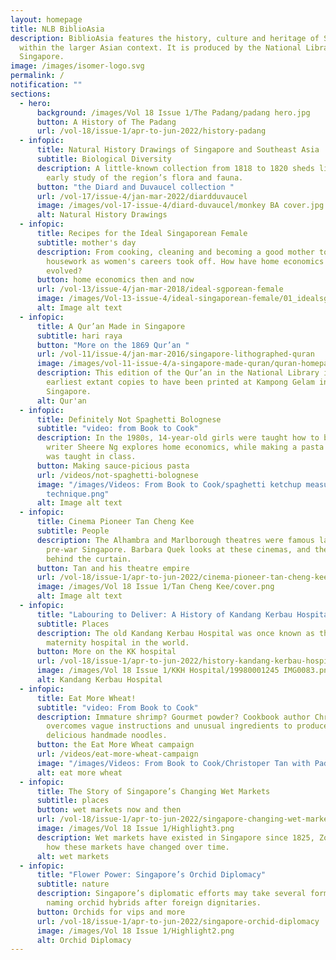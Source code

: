 ```yaml
---
layout: homepage
title: NLB BiblioAsia
description: BiblioAsia features the history, culture and heritage of Singapore
  within the larger Asian context. It is produced by the National Library of
  Singapore.
image: /images/isomer-logo.svg
permalink: /
notification: ""
sections:
  - hero:
      background: /images/Vol 18 Issue 1/The Padang/padang hero.jpg
      button: A History of The Padang
      url: /vol-18/issue-1/apr-to-jun-2022/history-padang
  - infopic:
      title: Natural History Drawings of Singapore and Southeast Asia
      subtitle: Biological Diversity
      description: A little-known collection from 1818 to 1820 sheds light on the
        early study of the region’s flora and fauna.
      button: "the Diard and Duvaucel collection "
      url: /vol-17/issue-4/jan-mar-2022/diardduvaucel
      image: /images/vol-17-issue-4/diard-duvaucel/monkey BA cover.jpg
      alt: Natural History Drawings
  - infopic:
      title: Recipes for the Ideal Singaporean Female
      subtitle: mother's day
      description: From cooking, cleaning and becoming a good mother to outsourcing
        housework as women's careers took off. How have home economics lessons
        evolved?
      button: home economics then and now
      url: /vol-13/issue-4/jan-mar-2018/ideal-sgporean-female
      image: /images/Vol-13-issue-4/ideal-singaporean-female/01_idealsgfemale.png
      alt: Image alt text
  - infopic:
      title: A Qur’an Made in Singapore
      subtitle: hari raya
      button: "More on the 1869 Qur’an "
      url: /vol-11/issue-4/jan-mar-2016/singapore-lithographed-quran
      image: /images/vol-11-issue-4/a-singapore-made-quran/quran-homepage.jpg
      description: This edition of the Qur’an in the National Library is one of the
        earliest extant copies to have been printed at Kampong Gelam in
        Singapore.
      alt: Qur'an
  - infopic:
      title: Definitely Not Spaghetti Bolognese
      subtitle: "video: from Book to Cook"
      description: In the 1980s, 14-year-old girls were taught how to breastfeed. Food
        writer Sheere Ng explores home economics, while making a pasta dish she
        was taught in class.
      button: Making sauce-picious pasta
      url: /videos/not-spaghetti-bolognese
      image: "/images/Videos: From Book to Cook/spaghetti ketchup measuring
        technique.png"
      alt: Image alt text
  - infopic:
      title: Cinema Pioneer Tan Cheng Kee
      subtitle: People
      description: The Alhambra and Marlborough theatres were famous landmarks in
        pre-war Singapore. Barbara Quek looks at these cinemas, and the man
        behind the curtain.
      button: Tan and his theatre empire
      url: /vol-18/issue-1/apr-to-jun-2022/cinema-pioneer-tan-cheng-kee
      image: /images/Vol 18 Issue 1/Tan Cheng Kee/cover.png
      alt: Image alt text
  - infopic:
      title: "Labouring to Deliver: A History of Kandang Kerbau Hospital"
      subtitle: Places
      description: The old Kandang Kerbau Hospital was once known as the busiest
        maternity hospital in the world.
      button: More on the KK hospital
      url: /vol-18/issue-1/apr-to-jun-2022/history-kandang-kerbau-hospital
      image: /images/Vol 18 Issue 1/KKH Hospital/19980001245 IMG0083.png
      alt: Kandang Kerbau Hospital
  - infopic:
      title: Eat More Wheat!
      subtitle: "video: From Book to Cook"
      description: Immature shrimp? Gourmet powder? Cookbook author Christopher Tan
        overcomes vague instructions and unusual ingredients to produce
        delicious handmade noodles.
      button: the Eat More Wheat campaign
      url: /videos/eat-more-wheat-campaign
      image: "/images/Videos: From Book to Cook/Christoper Tan with Paddy.png"
      alt: eat more wheat
  - infopic:
      title: The Story of Singapore’s Changing Wet Markets
      subtitle: places
      button: wet markets now and then
      url: /vol-18/issue-1/apr-to-jun-2022/singapore-changing-wet-markets
      image: /images/Vol 18 Issue 1/Highlight3.png
      description: Wet markets have existed in Singapore since 1825, Zoe Yeo looks at
        how these markets have changed over time.
      alt: wet markets
  - infopic:
      title: "Flower Power: Singapore’s Orchid Diplomacy"
      subtitle: nature
      description: Singapore’s diplomatic efforts may take several forms, including
        naming orchid hybrids after foreign dignitaries.
      button: Orchids for vips and more
      url: /vol-18/issue-1/apr-to-jun-2022/singapore-orchid-diplomacy
      image: /images/Vol 18 Issue 1/Highlight2.png
      alt: Orchid Diplomacy
---
```

